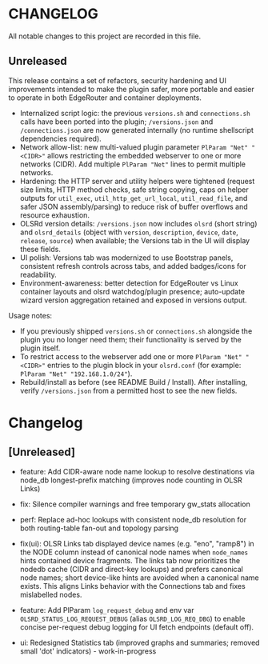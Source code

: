 # CHANGELOG

All notable changes to this project are recorded in this file.

Unreleased
---------

This release contains a set of refactors, security hardening and UI improvements intended to make the plugin
safer, more portable and easier to operate in both EdgeRouter and container deployments.

- Internalized script logic: the previous `versions.sh` and `connections.sh` calls have been ported into the
  plugin; `/versions.json` and `/connections.json` are now generated internally (no runtime shellscript
  dependencies required).
- Network allow-list: new multi-valued plugin parameter `PlParam "Net" "<CIDR>"` allows restricting the
  embedded webserver to one or more networks (CIDR). Add multiple `PlParam "Net"` lines to permit multiple
  networks.
- Hardening: the HTTP server and utility helpers were tightened (request size limits, HTTP method checks,
  safe string copying, caps on helper outputs for `util_exec`, `util_http_get_url_local`, `util_read_file`,
  and safer JSON assembly/parsing) to reduce risk of buffer overflows and resource exhaustion.
- OLSRd version details: `/versions.json` now includes `olsrd` (short string) and `olsrd_details` (object with
  `version`, `description`, `device`, `date`, `release`, `source`) when available; the Versions tab in the UI
  will display these fields.
- UI polish: Versions tab was modernized to use Bootstrap panels, consistent refresh controls across tabs, and
  added badges/icons for readability.
- Environment-awareness: better detection for EdgeRouter vs Linux container layouts and olsrd watchdog/plugin
  presence; auto-update wizard version aggregation retained and exposed in versions output.

Usage notes:
- If you previously shipped `versions.sh` or `connections.sh` alongside the plugin you no longer need them;
  their functionality is served by the plugin itself.
- To restrict access to the webserver add one or more `PlParam "Net" "<CIDR>"` entries to the plugin block in
  your `olsrd.conf` (for example: `PlParam "Net" "192.168.1.0/24"`).
- Rebuild/install as before (see README Build / Install). After installing, verify `/versions.json` from a
  permitted host to see the new fields.
# Changelog

## [Unreleased]
- feature: Add CIDR-aware node name lookup to resolve destinations via node_db longest-prefix matching (improves node counting in OLSR Links)
- fix: Silence compiler warnings and free temporary gw_stats allocation
- perf: Replace ad-hoc lookups with consistent node_db resolution for both routing-table fan-out and topology parsing

- fix(ui): OLSR Links tab displayed device names (e.g. "eno", "ramp8") in the NODE column instead of canonical node names when `node_names` hints contained device fragments. The links tab now prioritizes the nodedb cache (CIDR and direct-key lookups) and prefers canonical node names; short device-like hints are avoided when a canonical name exists. This aligns Links behavior with the Connections tab and fixes mislabelled nodes.

- feature: Add PlParam `log_request_debug` and env var `OLSRD_STATUS_LOG_REQUEST_DEBUG` (alias `OLSRD_LOG_REQ_DBG`) to enable concise per-request debug logging for UI fetch endpoints (default off).
- ui: Redesigned Statistics tab (improved graphs and summaries; removed small 'dot' indicators) - work-in-progress

